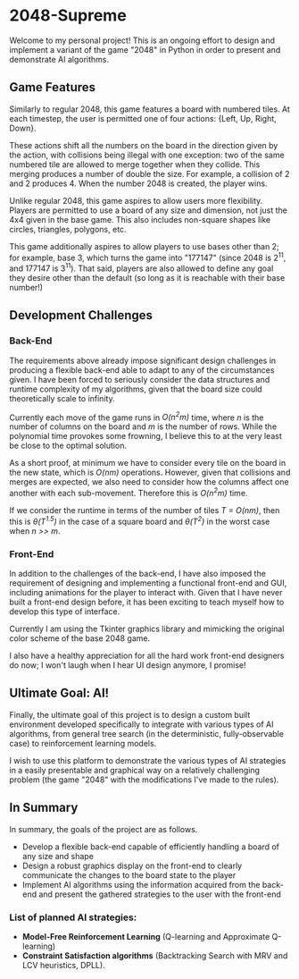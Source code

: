 # 2048-Supreme

Welcome to my personal project! This is an ongoing effort to design and implement a variant of the game "2048" in Python in order to present and demonstrate AI algorithms.

## Game Features

Similarly to regular 2048, this game features a board with numbered tiles. At each timestep, the user is permitted one of four actions: {Left, Up, Right, Down}. 

These actions shift all the numbers on the board in the direction given by the action, with collisions being illegal with one exception: two of the same numbered tile are allowed to merge together when they collide. This merging produces a number of double the size. For example, a collision of 2 and 2 produces 4. When the number 2048 is created, the player wins. 

Unlike regular 2048, this game aspires to allow users more flexibility. Players are permitted to use a board of any size and dimension, not just the 4x4 given in the base game. This also includes non-square shapes like circles, triangles, polygons, etc. 

This game additionally aspires to allow players to use bases other than 2; for example, base 3, which turns the game into "177147" (since 2048 is 2<sup>11</sup>, and 177147 is 3<sup>11</sup>). That said, players are also allowed to define any goal they desire other than the default (so long as it is reachable with their base number!)

## Development Challenges

### Back-End
The requirements above already impose significant design challenges in producing a flexible back-end able to adapt to any of the circumstances given. I have been forced to seriously consider the data structures and runtime complexity of my algorithms, given that the board size could theoretically scale to infinity. 

Currently each move of the game runs in *O(n<sup>2</sup>m)* time, where *n* is the number of columns on the board and *m* is the number of rows. While the polynomial time provokes some frowning, I believe this to at the very least be close to the optimal solution. 

As a short proof, at minimum we have to consider every tile on the board in the new state, which is *O(nm)* operations. However, given that collisions and merges are expected, we also need to consider how the columns affect one another with each sub-movement. Therefore this is *O(n<sup>2</sup>m)* time. 

If we consider the runtime in terms of the number of tiles *T = O(nm)*, then this is *θ(T<sup>1.5</sup>)* in the case of a square board and *θ(T<sup>2</sup>)* in the worst case when *n >> m*. 

### Front-End
In addition to the challenges of the back-end, I have also imposed the requirement of designing and implementing a functional front-end and GUI, including animations for the player to interact with. Given that I have never built a front-end design before, it has been exciting to teach myself how to develop this type of interface. 

Currently I am using the Tkinter graphics library and mimicking the original color scheme of the base 2048 game. 

I also have a healthy appreciation for all the hard work front-end designers do now; I won't laugh when I hear UI design anymore, I promise!

## Ultimate Goal: AI!
Finally, the ultimate goal of this project is to design a custom built environment developed specifically to integrate with various types of AI algorithms, from general tree search (in the deterministic, fully-observable case) to reinforcement learning models. 

I wish to use this platform to demonstrate the various types of AI strategies in a easily presentable and graphical way on a relatively challenging problem (the game "2048" with the modifications I've made to the rules). 

## In Summary
In summary, the goals of the project are as follows.
- Develop a flexible back-end capable of efficiently handling a board of any size and shape
- Design a robust graphics display on the front-end to clearly communicate the changes to the board state to the player
- Implement AI algorithms using the information acquired from the back-end and present the gathered strategies to the user with the front-end

### List of planned AI strategies: 
- **Model-Free Reinforcement Learning** (Q-learning and Approximate Q-learning)
- **Constraint Satisfaction algorithms** (Backtracking Search with MRV and LCV heuristics, DPLL).
